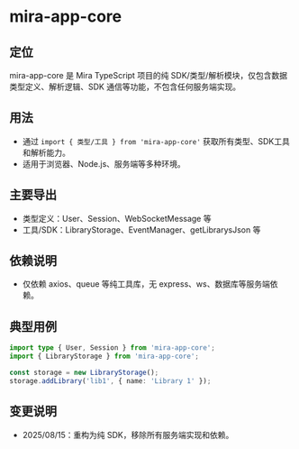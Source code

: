 # mira-app-core

## 定位
mira-app-core 是 Mira TypeScript 项目的纯 SDK/类型/解析模块，仅包含数据类型定义、解析逻辑、SDK 通信等功能，不包含任何服务端实现。

## 用法
- 通过 `import { 类型/工具 } from 'mira-app-core'` 获取所有类型、SDK工具和解析能力。
- 适用于浏览器、Node.js、服务端等多种环境。

## 主要导出
- 类型定义：User、Session、WebSocketMessage 等
- 工具/SDK：LibraryStorage、EventManager、getLibrarysJson 等

## 依赖说明
- 仅依赖 axios、queue 等纯工具库，无 express、ws、数据库等服务端依赖。

## 典型用例
```ts
import type { User, Session } from 'mira-app-core';
import { LibraryStorage } from 'mira-app-core';

const storage = new LibraryStorage();
storage.addLibrary('lib1', { name: 'Library 1' });
```

## 变更说明
- 2025/08/15：重构为纯 SDK，移除所有服务端实现和依赖。
